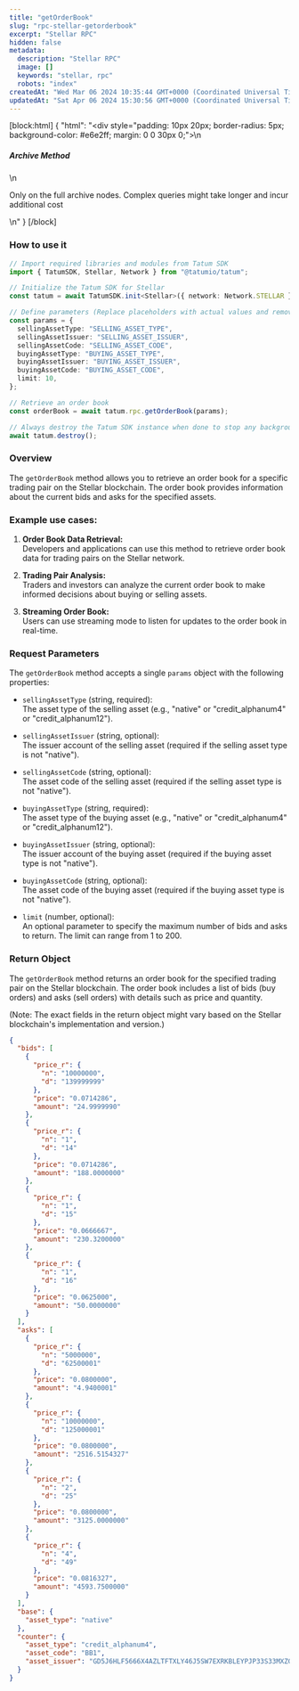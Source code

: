 ```yaml
---
title: "getOrderBook"
slug: "rpc-stellar-getorderbook"
excerpt: "Stellar RPC"
hidden: false
metadata: 
  description: "Stellar RPC"
  image: []
  keywords: "stellar, rpc"
  robots: "index"
createdAt: "Wed Mar 06 2024 10:35:44 GMT+0000 (Coordinated Universal Time)"
updatedAt: "Sat Apr 06 2024 15:30:56 GMT+0000 (Coordinated Universal Time)"
---
```

[block:html]
{
  "html": "<div style=\"padding: 10px 20px; border-radius: 5px; background-color: #e6e2ff; margin: 0 0 30px 0;\">\n  <h5>Archive Method</h5>\n  <p>Only on the full archive nodes. Complex queries might take longer and incur additional cost</p>\n</div>"
}
[/block]


### How to use it

```typescript
// Import required libraries and modules from Tatum SDK
import { TatumSDK, Stellar, Network } from "@tatumio/tatum";

// Initialize the Tatum SDK for Stellar
const tatum = await TatumSDK.init<Stellar>({ network: Network.STELLAR });

// Define parameters (Replace placeholders with actual values and remove redundant)
const params = {
  sellingAssetType: "SELLING_ASSET_TYPE",
  sellingAssetIssuer: "SELLING_ASSET_ISSUER",
  sellingAssetCode: "SELLING_ASSET_CODE",
  buyingAssetType: "BUYING_ASSET_TYPE",
  buyingAssetIssuer: "BUYING_ASSET_ISSUER",
  buyingAssetCode: "BUYING_ASSET_CODE",
  limit: 10,
};

// Retrieve an order book
const orderBook = await tatum.rpc.getOrderBook(params);

// Always destroy the Tatum SDK instance when done to stop any background processes
await tatum.destroy();
```

### Overview

The `getOrderBook` method allows you to retrieve an order book for a specific trading pair on the Stellar blockchain. The order book provides information about the current bids and asks for the specified assets.

### Example use cases:

1. **Order Book Data Retrieval:**  
   Developers and applications can use this method to retrieve order book data for trading pairs on the Stellar network.

2. **Trading Pair Analysis:**  
   Traders and investors can analyze the current order book to make informed decisions about buying or selling assets.

3. **Streaming Order Book:**  
   Users can use streaming mode to listen for updates to the order book in real-time.

### Request Parameters

The `getOrderBook` method accepts a single `params` object with the following properties:

- `sellingAssetType` (string, required):  
  The asset type of the selling asset (e.g., "native" or "credit_alphanum4" or "credit_alphanum12").

- `sellingAssetIssuer` (string, optional):  
  The issuer account of the selling asset (required if the selling asset type is not "native").

- `sellingAssetCode` (string, optional):  
  The asset code of the selling asset (required if the selling asset type is not "native").

- `buyingAssetType` (string, required):  
  The asset type of the buying asset (e.g., "native" or "credit_alphanum4" or "credit_alphanum12").

- `buyingAssetIssuer` (string, optional):  
  The issuer account of the buying asset (required if the buying asset type is not "native").

- `buyingAssetCode` (string, optional):  
  The asset code of the buying asset (required if the buying asset type is not "native").

- `limit` (number, optional):  
  An optional parameter to specify the maximum number of bids and asks to return. The limit can range from 1 to 200.

### Return Object

The `getOrderBook` method returns an order book for the specified trading pair on the Stellar blockchain. The order book includes a list of bids (buy orders) and asks (sell orders) with details such as price and quantity.

(Note: The exact fields in the return object might vary based on the Stellar blockchain's implementation and version.)

```json
{
  "bids": [
    {
      "price_r": {
        "n": "10000000",
        "d": "139999999"
      },
      "price": "0.0714286",
      "amount": "24.9999990"
    },
    {
      "price_r": {
        "n": "1",
        "d": "14"
      },
      "price": "0.0714286",
      "amount": "188.0000000"
    },
    {
      "price_r": {
        "n": "1",
        "d": "15"
      },
      "price": "0.0666667",
      "amount": "230.3200000"
    },
    {
      "price_r": {
        "n": "1",
        "d": "16"
      },
      "price": "0.0625000",
      "amount": "50.0000000"
    }
  ],
  "asks": [
    {
      "price_r": {
        "n": "5000000",
        "d": "62500001"
      },
      "price": "0.0800000",
      "amount": "4.9400001"
    },
    {
      "price_r": {
        "n": "10000000",
        "d": "125000001"
      },
      "price": "0.0800000",
      "amount": "2516.5154327"
    },
    {
      "price_r": {
        "n": "2",
        "d": "25"
      },
      "price": "0.0800000",
      "amount": "3125.0000000"
    },
    {
      "price_r": {
        "n": "4",
        "d": "49"
      },
      "price": "0.0816327",
      "amount": "4593.7500000"
    }
  ],
  "base": {
    "asset_type": "native"
  },
  "counter": {
    "asset_type": "credit_alphanum4",
    "asset_code": "BB1",
    "asset_issuer": "GD5J6HLF5666X4AZLTFTXLY46J5SW7EXRKBLEYPJP33S33MXZGV6CWFN"
  }
}
```
